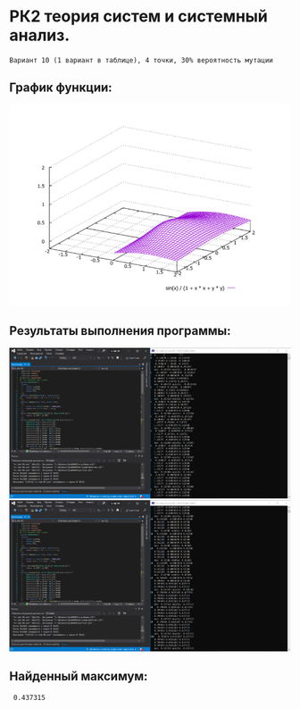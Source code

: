 # РК2 теория систем и системный анализ. 
```
Вариант 10 (1 вариант в таблице), 4 точки, 30% вероятность мутации
```
## График функции:
![alt text](https://github.com/vasiliykadikov/ts-rk-02/blob/main/2020-11-11_17-37-59.png)

## Результаты выполнения программы: 
![alt text](https://github.com/vasiliykadikov/ts-rk-02/blob/main/2020-11-11_17-50-02.png)
![alt text](https://github.com/vasiliykadikov/ts-rk-02/blob/main/2020-11-11_17-50-22.png)

## Найденный максимум: 
```
 0.437315
```
